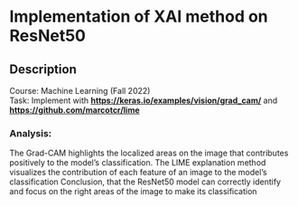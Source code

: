 # Implementation of XAI method on ResNet50
## Description
Course: Machine Learning (Fall 2022) <br />
Task: Implement with **https://keras.io/examples/vision/grad_cam/** and **https://github.com/marcotcr/lime**

### Analysis:
The Grad-CAM highlights the localized areas on the image that contributes positively to the model’s classification. 
The LIME explanation method visualizes the contribution of each feature of an image to the model’s classification
Conclusion, that the ResNet50 model can correctly identify and focus on the right areas of the image to make its classification

